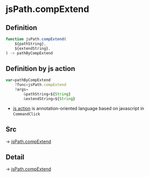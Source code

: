 # jsPath.compExtend

## Definition

```js.js
function jsPath.compExtend(
	${pathString},
	${extendString},
) -> pathByCompExtend
```


## Definition by js action

```js.js
var=pathByCompExtend
	?func=jsPath.compExtend
	?args=
		&pathString=${String}
		&extendString=${String}
```

- [js action](#) is annotation-oriented language based on javascript in `CommandClick`



## Src

-> [jsPath.compExtend](https://github.com/puutaro/CommandClick/blob/master/app/src/main/java/com/puutaro/commandclick/fragment_lib/terminal_fragment/js_interface/JsPath.kt#L27)

## Detail

-> [jsPath.compExtend](https://github.com/puutaro/CommandClick/blob/master/md/developer/js_interface/details/JsPath/compExtend.md)
